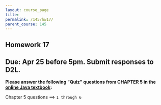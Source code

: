 ```yaml
---
layout: course_page
title: 
permalink: /145/hw17/
parent_course: 145
---
```


Homework 17
----

Due: Apr 25 before 5pm. Submit responses to D2L. 
----

**Please answer the following "Quiz" questions from CHAPTER 5 in the [online Java textbook](http://math.hws.edu/javanotes/):**

Chapter 5 questions ==> ```1 through 6```


